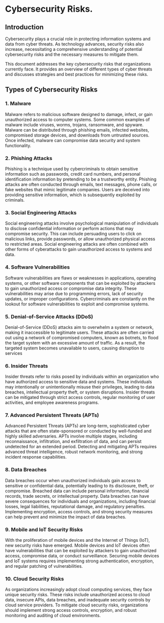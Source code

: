 # Cybersecurity Risks.

## Introduction

Cybersecurity plays a crucial role in protecting information systems and data from cyber threats. As technology advances, security risks also increase, necessitating a comprehensive understanding of potential cybersecurity risks and the necessary measures to mitigate them.

This document addresses the key cybersecurity risks that organizations currently face. It provides an overview of different types of cyber threats and discusses strategies and best practices for minimizing these risks.

## Types of Cybersecurity Risks

### 1. Malware

Malware refers to malicious software designed to damage, infect, or gain unauthorized access to computer systems. Some common examples of malware include viruses, worms, trojans, ransomware, and spyware. Malware can be distributed through phishing emails, infected websites, compromised storage devices, and downloads from untrusted sources. Once infected, malware can compromise data security and system functionality.

### 2. Phishing Attacks

Phishing is a technique used by cybercriminals to obtain sensitive information such as passwords, credit card numbers, and personal identification information by pretending to be a trustworthy entity. Phishing attacks are often conducted through emails, text messages, phone calls, or fake websites that mimic legitimate companies. Users are deceived into providing sensitive information, which is subsequently exploited by criminals.

### 3. Social Engineering Attacks

Social engineering attacks involve psychological manipulation of individuals to disclose confidential information or perform actions that may compromise security. This can include persuading users to click on malicious links, provide passwords, or allow unauthorized physical access to restricted areas. Social engineering attacks are often combined with other forms of cyberattacks to gain unauthorized access to systems and data.

### 4. Software Vulnerabilities

Software vulnerabilities are flaws or weaknesses in applications, operating systems, or other software components that can be exploited by attackers to gain unauthorized access or compromise data integrity. These vulnerabilities may arise due to programming errors, lack of security updates, or improper configurations. Cybercriminals are constantly on the lookout for software vulnerabilities to exploit and compromise systems.

### 5. Denial-of-Service Attacks (DDoS)

Denial-of-Service (DDoS) attacks aim to overwhelm a system or network, making it inaccessible to legitimate users. These attacks are often carried out using a network of compromised computers, known as botnets, to flood the target system with an excessive amount of traffic. As a result, the targeted system becomes unavailable to users, causing disruption to services





### 6. Insider Threats

Insider threats refer to risks posed by individuals within an organization who have authorized access to sensitive data and systems. These individuals may intentionally or unintentionally misuse their privileges, leading to data breaches, intellectual property theft, or system disruptions. Insider threats can be mitigated through strict access controls, regular monitoring of user activities, and employee awareness programs.

### 7. Advanced Persistent Threats (APTs)

Advanced Persistent Threats (APTs) are long-term, sophisticated cyber attacks that are often state-sponsored or conducted by well-funded and highly skilled adversaries. APTs involve multiple stages, including reconnaissance, infiltration, and exfiltration of data, and can persist undetected for an extended period. Detecting and mitigating APTs requires advanced threat intelligence, robust network monitoring, and strong incident response capabilities.

### 8. Data Breaches

Data breaches occur when unauthorized individuals gain access to sensitive or confidential data, potentially leading to its disclosure, theft, or compromise. Breached data can include personal information, financial records, trade secrets, or intellectual property. Data breaches can have severe consequences for individuals and organizations, including financial losses, legal liabilities, reputational damage, and regulatory penalties. Implementing encryption, access controls, and strong security measures can help prevent and minimize the impact of data breaches.

### 9. Mobile and IoT Security Risks

With the proliferation of mobile devices and the Internet of Things (IoT), new security risks have emerged. Mobile devices and IoT devices often have vulnerabilities that can be exploited by attackers to gain unauthorized access, compromise data, or conduct surveillance. Securing mobile devices and IoT systems requires implementing strong authentication, encryption, and regular patching of vulnerabilities.

### 10. Cloud Security Risks

As organizations increasingly adopt cloud computing services, they face unique security risks. These risks include unauthorized access to cloud data, insecure APIs, data breaches, and inadequate security controls by cloud service providers. To mitigate cloud security risks, organizations should implement strong access controls, encryption, and robust monitoring and auditing of cloud environments.








